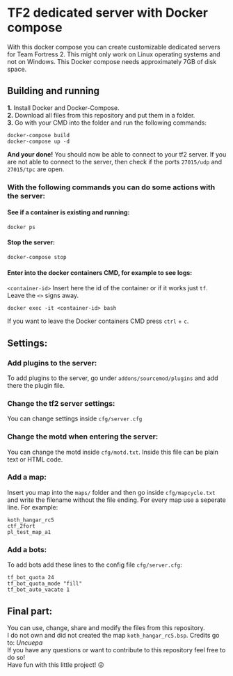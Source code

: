 # TF2 dedicated server with Docker compose
With this docker compose you can create customizable dedicated servers for Team Fortress 2.
This might only work on Linux operating systems and not on Windows.
This Docker compose needs approximately 7GB of disk space.

## Building and running
**1.** Install Docker and Docker-Compose.<br />
**2.** Download all files from this repository and put them in a folder.<br />
**3.** Go with your CMD into the folder and run the following commands:<br />
```
docker-compose build
docker-compose up -d
```
**And your done!** You should now be able to connect to your tf2 server.
If you are not able to connect to the server, then check if the ports `27015/udp` and `27015/tpc` are open.

### With the following commands you can do some actions with the server:
#### See if a container is existing and running:
```
docker ps
```
#### Stop the server:
```
docker-compose stop
```
#### Enter into the docker containers CMD, for example to see logs:
`<container-id>` Insert here the id of the container or if it works just `tf`. Leave the `<>` signs away.
```
docker exec -it <container-id> bash
```
If you want to leave the Docker containers CMD press `ctrl` + `c`.

## Settings:
### Add plugins to the server:
To add plugins to the server, go under `addons/sourcemod/plugins` and add there the plugin file.

### Change the tf2 server settings:
You can change settings inside `cfg/server.cfg`

### Change the motd when entering the server:
You can change the motd inside `cfg/motd.txt`. Inside this file can be plain text or HTML code.

### Add a map:
Insert you map into the `maps/` folder and then go inside `cfg/mapcycle.txt` and write the filename without the file ending. For every map use a seperate line. For example:
```
koth_hangar_rc5
ctf_2fort
pl_test_map_a1
```
### Add a bots:
To add bots add these lines to the config file `cfg/server.cfg`:
```
tf_bot_quota 24
tf_bot_quota_mode "fill"
tf_bot_auto_vacate 1
```

## Final part:
You can use, change, share and modify the files from this repository.<br />
I do not own and did not created the map `koth_hangar_rc5.bsp`. Credits go to: *Uncuepa*<br />
If you have any questions or want to contribute to this repository feel free to do so!<br />
Have fun with this little project! 😜
